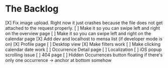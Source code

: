 # The Backlog

[X] Fix image upload. Right now it just crashes because the file does not get attached to the request properly.
[ ] Make it so you can swipe left and right on the overview page
[ ] Make it so you can swipe left and right on the calendar page
[X] Add dev and localhost to mensa list (if developer mode is on)
[X] Profile page
[ ] Desktop view
[X] Make filters work
[ ] Make clicking calendar date work
[ ] Occurrence Detail page
[ ] Localization
[ ] iOS popup scrolling issue
[ ] 404 page
[ ] Hidden Occurrences button floating if there's only one occurrence -> anchor at bottom somehow
